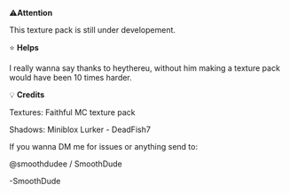 ⚠️**Attention**

This texture pack is still under developement.

⭐ **Helps**

I really wanna say thanks to heythereu, without him making a texture pack would have been 10 times harder.

💡 **Credits**

Textures: Faithful MC texture pack

Shadows: Miniblox Lurker - DeadFish7

If you wanna DM me for issues or anything send to: 

@smoothdudee / SmoothDude

-SmoothDude
